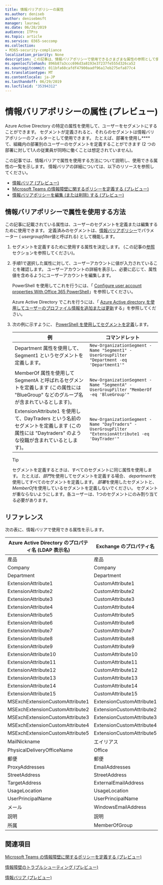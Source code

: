 ```yaml
---
title: 情報バリアポリシーの属性
ms.author: deniseb
author: denisebmsft
manager: laurawi
ms.date: 06/28/2019
audience: ITPro
ms.topic: article
ms.service: O365-seccomp
ms.collection:
- M365-security-compliance
localization_priority: None
description: この記事は、情報バリアポリシーで使用できるさまざまな属性の参照として使用します。
ms.openlocfilehash: 896b87a3ccc696d3a8193e37237fe555d326ca52
ms.sourcegitcommit: 011bfa60cafdf47900aadf96a17eb275efa877c4
ms.translationtype: MT
ms.contentlocale: ja-JP
ms.lasthandoff: 06/29/2019
ms.locfileid: "35394312"
---
```

# <a name="attributes-for-information-barrier-policies-preview"></a>情報バリアポリシーの属性 (プレビュー)

Azure Active Directory の特定の属性を使用して、ユーザーをセグメントにすることができます。 セグメントが定義されると、それらのセグメントは情報バリアポリシーのフィルターとして使用できます。 たとえば、部署を使用し**** て、組織内の部署別のユーザーのセグメントを定義することができます (2 つの部署に対して1人の従業員が同時に働くことは想定されていません)。 

この記事では、情報バリアで属性を使用する方法について説明し、使用できる属性の一覧を示します。 情報バリアの詳細については、以下のリソースを参照してください。
- [情報バリア (プレビュー)](information-barriers.md)
- [Microsoft Teams の情報障壁に関するポリシーを定義する (プレビュー)](information-barriers-policies.md)
- [情報バリアポリシーを編集 (または削除) する (プレビュー)](information-barriers-edit-segments-policies.md.md)

## <a name="how-to-use-attributes-in-information-barrier-policies"></a>情報バリアポリシーで属性を使用する方法

この記事に記載されている属性は、ユーザーのセグメントを定義または編集するために使用できます。 定義済みのセグメントは、[情報バリアポリシー](information-barriers-policies.md)でパラメーター ( *usergroupfilter*値と呼ばれる) として機能します。

1. セグメントを定義するために使用する属性を決定します。 (この記事の[参照](#reference)セクションを参照してください)。

2. 手順1で選択した属性に対して、ユーザーアカウントに値が入力されていることを確認します。 ユーザーアカウントの詳細を表示し、必要に応じて、属性値を含めるようにユーザーアカウントを編集します。 

    PowerShell を使用してこれを行うには、「 [Configure user account properties With Office 365 PowerShell](https://docs.microsoft.com/office365/enterprise/powershell/configure-user-account-properties-with-office-365-powershell)」を参照してください。

    Azure Active Directory でこれを行うには、「 [Azure Active directory を使用してユーザーのプロファイル情報を追加または更新](https://docs.microsoft.com/azure/active-directory/fundamentals/active-directory-users-profile-azure-portal)する」を参照してください。

3. 次の例に示すように、 [PowerShell を使用してセグメントを定義](information-barriers-policies.md#define-segments-using-powershell)します。

    |例  |コマンドレット  |
    |---------|---------|
    |Department 属性を使用して、Segment1 というセグメントを定義します。     | `New-OrganizationSegment -Name "Segment1" -UserGroupFilter "Department -eq 'Department1'"`        |
    |MemberOf 属性を使用して SegmentA と呼ばれるセグメントを定義します (この属性には "BlueGroup" などのグループ名が含まれているとします)。     | `New-OrganizationSegment -Name "SegmentA" -UserGroupFilter "MemberOf -eq 'BlueGroup'"`        |
    |ExtensionAttribute1 を使用して、DayTraders という名前のセグメントを定義します (この属性には "Daytraders" のような役職が含まれているとします)。|`New-OrganizationSegment -Name "DayTraders" -UserGroupFilter "ExtensionAttribute1 -eq 'DayTrader'"` |

    > [!TIP]
    > セグメントを定義するときは、すべてのセグメントに同じ属性を使用します。 たとえば、*部門*を使用してセグメントを定義する場合、 *department*を使用してすべてのセグメントを定義します。 *部署*を使用したセグメントと、 *MemberOf*を使用しているセグメントを定義しないでください。 セグメントが重ならないようにします。各ユーザーは、1つのセグメントにのみ割り当てる必要があります。 

## <a name="reference"></a>リファレンス

次の表に、情報バリアで使用できる属性を示します。

|Azure Active Directory のプロパティ名 (LDAP 表示名)  |Exchange のプロパティ名  |
|---------|---------|
|産品       | 産品        |
|Company     |Company         |
|Department     |Department         |
|ExtensionAttribute1 |CustomAttribute1  |
|ExtensionAttribute2 |CustomAttribute2  |
|ExtensionAttribute3 |CustomAttribute3  |
|ExtensionAttribute4 |CustomAttribute4  |
|ExtensionAttribute5 |CustomAttribute5  |
|ExtensionAttribute6 |CustomAttribute6  |
|ExtensionAttribute7 |CustomAttribute7  |
|ExtensionAttribute8 |CustomAttribute8  |
|ExtensionAttribute9 |CustomAttribute9  |
|ExtensionAttribute10 |CustomAttribute10  |
|ExtensionAttribute11 |CustomAttribute11  |
|ExtensionAttribute12 |CustomAttribute12  |
|ExtensionAttribute13 |CustomAttribute13  |
|ExtensionAttribute14 |CustomAttribute14  |
|ExtensionAttribute15 |CustomAttribute15  |
|MSExchExtensionCustomAttribute1 |ExtensionCustomAttribute1 |
|MSExchExtensionCustomAttribute2 |ExtensionCustomAttribute2 |
|MSExchExtensionCustomAttribute3 |ExtensionCustomAttribute3 |
|MSExchExtensionCustomAttribute4 |ExtensionCustomAttribute4 |
|MSExchExtensionCustomAttribute5 |ExtensionCustomAttribute5 |
|MailNickname |エイリアス |
|PhysicalDeliveryOfficeName |Office |
|郵便 |郵便 |
|ProxyAddresses |EmailAddresses |
|StreetAddress |StreetAddress |
|TargetAddress |ExternalEmailAddress |
|UsageLocation |UsageLocation |
|UserPrincipalName  |UserPrincipalName  |
|メール   |WindowsEmailAddress    |
|説明    |説明    |
|所属   |MemberOfGroup  |

## <a name="related-topics"></a>関連項目

[Microsoft Teams の情報障壁に関するポリシーを定義する (プレビュー)](information-barriers-policies.md)

[情報障壁のトラブルシューティング (プレビュー)](information-barriers-troubleshooting.md)

[情報バリア (プレビュー)](information-barriers.md)



